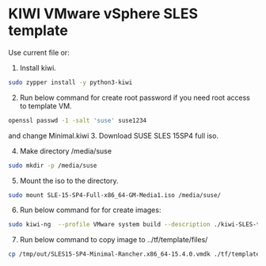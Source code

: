 # KIWI VMware vSphere SLES template
Use current file or:
1. Install kiwi.
```bash
sudo zypper install -y python3-kiwi
```
2. Run below command for create root password if you need root access to template VM.
```bash
openssl passwd -1 -salt 'suse' suse1234
```
and change Minimal.kiwi
3. Download SUSE SLES 15SP4 full iso.

4. Make directory /media/suse
```bash
sudo mkdir -p /media/suse
```
5. Mount the iso to the directory.
```bash
sudo mount SLE-15-SP4-Full-x86_64-GM-Media1.iso /media/suse/
```
6. Run below command for for create images:
```bash
sudo kiwi-ng  --profile VMware system build --description ./kiwi-SLES-template/ --target-dir /tmp/out
```
7. Run below command to copy image to ../tf/template/files/
```bash
cp /tmp/out/SLES15-SP4-Minimal-Rancher.x86_64-15.4.0.vmdk ./tf/template/files/
```

